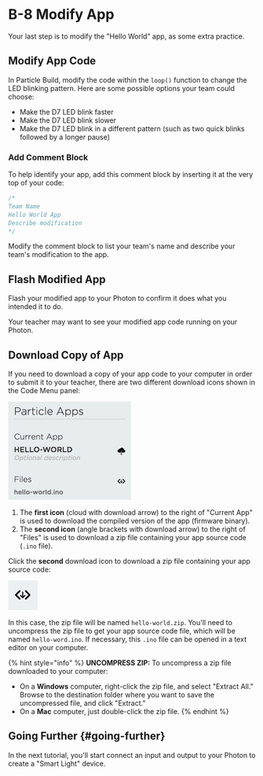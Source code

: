 # B-8 Modify App

Your last step is to modify the "Hello World" app, as some extra practice.

## Modify App Code

In Particle Build, modify the code within the `loop()` function to change the LED blinking pattern. Here are some possible options your team could choose:

* Make the D7 LED blink faster
* Make the D7 LED blink slower
* Make the D7 LED blink in a different pattern \(such as two quick blinks followed by a longer pause\)

### Add Comment Block

To help identify your app, add this comment block by inserting it at the very top of your code:

```cpp
/*
Team Name
Hello World App
Describe modification
*/
```

Modify the comment block to list your team's name and describe your team's modification to the app.

## Flash Modified App

Flash your modified app to your Photon to confirm it does what you intended it to do.

Your teacher may want to see your modified app code running on your Photon.

## Download Copy of App

If you need to download a copy of your app code to your computer in order to submit it to your teacher, there are two different download icons shown in the Code Menu panel:

![](../../.gitbook/assets/pb-download-files.png)

1. The **first icon** \(cloud with download arrow\) to the right of "Current App" is used to download the compiled version of the app \(firmware binary\).
2. The **second icon** \(angle brackets with download arrow\) to the right of "Files" is used to download a zip file containing your app source code \(`.ino` file\).

Click the **second** download icon to download a zip file containing your app source code:

![Download Icon](../../.gitbook/assets/pb-download-icon.png)

In this case, the zip file will be named `hello-world.zip`. You'll need to uncompress the zip file to get your app source code file, which will be named `hello-word.ino`. If necessary, this `.ino` file can be opened in a text editor on your computer.

{% hint style="info" %}
**UNCOMPRESS ZIP:**  To uncompress a zip file downloaded to your computer:

* On a **Windows** computer, right-click the zip file, and select "Extract All." Browse to the destination folder where you want to save the uncompressed file, and click "Extract."
* On a **Mac** computer, just double-click the zip file.
{% endhint %}

## Going Further {#going-further}

In the next tutorial, you'll start connect an input and output to your Photon to create a "Smart Light" device.

